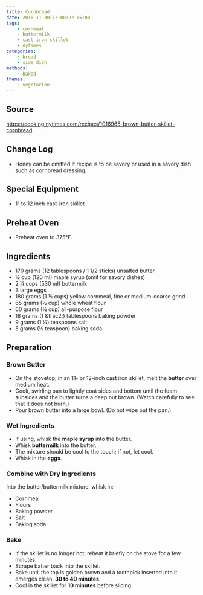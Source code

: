```yaml
---
title: Cornbread
date: 2018-11-30T13:00:22-05:00
tags:
    - cornmeal
    - buttermilk
    - cast iron skillet
    - nytimes
categories: 
    - bread
    - side dish
methods:
    - baked
themes:
    - vegetarian
---
```


## Source

https://cooking.nytimes.com/recipes/1016965-brown-butter-skillet-cornbread

## Change Log

-   Honey can be omitted if recipe is to be savory or used in a savory
    dish such as cornbread dressing.

## Special Equipment

-   11 to 12 inch cast-iron skillet

## Preheat Oven

-   Preheat oven to 375°F.

## Ingredients

-   170 grams (12 tablespoons / 1 1/2 sticks) unsalted butter
-   ½ cup (120 ml) maple syrup (omit for savory dishes)
-   2 ¼ cups (530 ml) buttermilk
-   3 large eggs
-   180 grams (1 ½ cups) yellow cornmeal, fine or medium-coarse grind
-   65 grams (½ cup) whole wheat flour
-   60 grams (½ cup) all-purpose flour
-   18 grams (1 &frac2;) tablespoons baking powder
-   9 grams (1 ½) teaspoons salt
-   5 grams (½ teaspoon) baking soda

## Preparation

### Brown Butter

-   On the stovetop, in an 11- or 12-inch cast iron skillet, melt the
    **butter** over medium heat.
-   Cook, swirling pan to lightly coat sides and bottom until the foam
    subsides and the butter turns a deep nut brown. (Watch carefully to
    see that it does not burn.)
-   Pour brown butter into a large bowl. (Do not wipe out the pan.)

### Wet Ingredients

-   If using, whisk the **maple syrup** into the butter.
-   Whisk **buttermilk** into the butter.
-   The mixture should be cool to the touch; if not, let cool.
-   Whisk in the **eggs**.

### Combine with Dry Ingredients

Into the butter/buttermilk mixture, whisk in:

-   Cornmeal
-   Flours
-   Baking powder
-   Salt
-   Baking soda

### Bake

-   If the skillet is no longer hot, reheat it briefly on the stove for
    a few minutes.
-   Scrape batter back into the skillet.
-   Bake until the top is golden brown and a toothpick inserted into it
    emerges clean, **30 to 40 minutes**.
-   Cool in the skillet for **10 minutes** before slicing.
